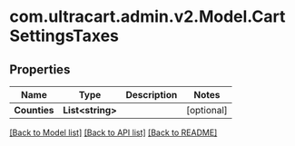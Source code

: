 
# com.ultracart.admin.v2.Model.CartSettingsTaxes

## Properties

Name | Type | Description | Notes
------------ | ------------- | ------------- | -------------
**Counties** | **List&lt;string&gt;** |  | [optional] 

[[Back to Model list]](../README.md#documentation-for-models)
[[Back to API list]](../README.md#documentation-for-api-endpoints)
[[Back to README]](../README.md)

